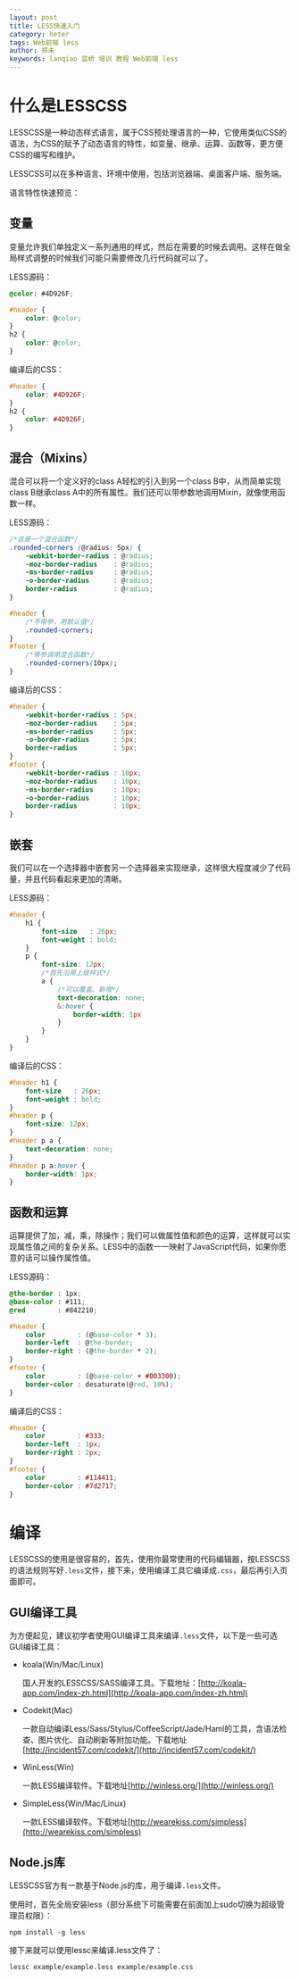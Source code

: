 ```yaml
---
layout: post
title: LESS快速入门
category: heter
tags: Web前端 less
author: 郑未
keywords: lanqiao 蓝桥 培训 教程 Web前端 less
---
```


# 什么是LESSCSS

LESSCSS是一种动态样式语言，属于CSS预处理语言的一种，它使用类似CSS的语法，为CSS的赋予了动态语言的特性，如变量、继承、运算、函数等，更方便CSS的编写和维护。

LESSCSS可以在多种语言、环境中使用，包括浏览器端、桌面客户端、服务端。

语言特性快速预览：

## 变量
变量允许我们单独定义一系列通用的样式，然后在需要的时候去调用。这样在做全局样式调整的时候我们可能只需要修改几行代码就可以了。

LESS源码：

```css
@color: #4D926F;

#header {
    color: @color;
}
h2 {
    color: @color;
}
```

编译后的CSS：

```css
#header {
    color: #4D926F;
}
h2 {
    color: #4D926F;
}
```


## 混合（Mixins）

混合可以将一个定义好的class A轻松的引入到另一个class B中，从而简单实现class B继承class A中的所有属性。我们还可以带参数地调用Mixin，就像使用函数一样。

LESS源码：

```css
/*这是一个混合函数*/
.rounded-corners (@radius: 5px) {
    -webkit-border-radius : @radius;
    -moz-border-radius    : @radius;
    -ms-border-radius     : @radius;
    -o-border-radius      : @radius;
    border-radius         : @radius;
}

#header {
    /*不带参，用默认值*/
    .rounded-corners;
}
#footer {
    /*带参调用混合函数*/
    .rounded-corners(10px);
}
```

编译后的CSS：

```css
#header {
    -webkit-border-radius : 5px;
    -moz-border-radius    : 5px;
    -ms-border-radius     : 5px;
    -o-border-radius      : 5px;
    border-radius         : 5px;
}
#footer {
    -webkit-border-radius : 10px;
    -moz-border-radius    : 10px;
    -ms-border-radius     : 10px;
    -o-border-radius      : 10px;
    border-radius         : 10px;
}
```

## 嵌套

我们可以在一个选择器中嵌套另一个选择器来实现继承，这样很大程度减少了代码量，并且代码看起来更加的清晰。

LESS源码：

```css
#header {
    h1 {
        font-size   : 26px;
        font-weight : bold;
    }
    p {
        font-size: 12px;
        /*首先沿用上级样式*/
        a {
            /*可以覆盖、新增*/
            text-decoration: none;
            &:hover {
                border-width: 1px
            }
        }
    }
}
```

编译后的CSS：

```css
#header h1 {
    font-size   : 26px;
    font-weight : bold;
}
#header p {
    font-size: 12px;
}
#header p a {
    text-decoration: none;
}
#header p a:hover {
    border-width: 1px;
}
```

## 函数和运算

运算提供了加，减，乘，除操作；我们可以做属性值和颜色的运算，这样就可以实现属性值之间的复杂关系。LESS中的函数一一映射了JavaScript代码，如果你愿意的话可以操作属性值。

LESS源码：

```css
@the-border : 1px;
@base-color : #111;
@red        : #842210;

#header {
    color        : (@base-color * 3);
    border-left  : @the-border;
    border-right : (@the-border * 2);
}
#footer {
    color        : (@base-color + #003300);
    border-color : desaturate(@red, 10%);
}
```

编译后的CSS：

```css
#header {
    color        : #333;
    border-left  : 1px;
    border-right : 2px;
}
#footer {
    color        : #114411;
    border-color : #7d2717;
}
```

# 编译

LESSCSS的使用是很容易的，首先，使用你最常使用的代码编辑器，按LESSCSS的语法规则写好`.less`文件，接下来，使用编译工具它编译成`.css`，最后再引入页面即可。

## GUI编译工具

为方便起见，建议初学者使用GUI编译工具来编译`.less`文件，以下是一些可选GUI编译工具：

- koala(Win/Mac/Linux)

  国人开发的LESSCSS/SASS编译工具。下载地址：[http://koala-app.com/index-zh.html](http://koala-app.com/index-zh.html)
  
- Codekit(Mac)

  一款自动编译Less/Sass/Stylus/CoffeeScript/Jade/Haml的工具，含语法检查、图片优化、自动刷新等附加功能。下载地址[http://incident57.com/codekit/](http://incident57.com/codekit/)
  
- WinLess(Win)

  一款LESS编译软件。下载地址[http://winless.org/](http://winless.org/)

- SimpleLess(Win/Mac/Linux)

  一款LESS编译软件。下载地址[http://wearekiss.com/simpless](http://wearekiss.com/simpless)
  
##   Node.js库

LESSCSS官方有一款基于Node.js的库，用于编译`.less`文件。

使用时，首先全局安装less（部分系统下可能需要在前面加上sudo切换为超级管理员权限）：

`npm install -g less`

接下来就可以使用lessc来编译.less文件了：

`lessc example/example.less example/example.css`

